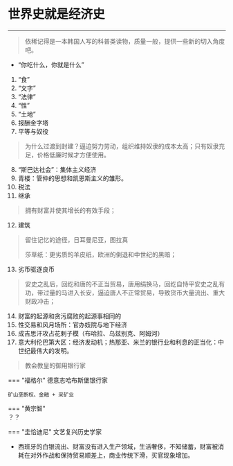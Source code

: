 # 世界史就是经济史

-----

> 依稀记得是一本韩国人写的科普类读物，质量一般，提供一些新的切入角度吧。



- “你吃什么，你就是什么”


1. “食”
2. “文字”
3. “法律”
4. “性”
5. “土地”
6. 报酬金字塔
7. 平等与奴役
> 为什么过渡到封建？逼迫努力劳动，组织维持奴隶的成本太高；只有奴隶充足，价格低廉时候才方便使用。
8. “斯巴达社会”：集体主义经济
9. 青楼：管仲的思想和凯恩斯主义的雏形。
10. 税法
11. 继承
> 拥有财富并使其增长的有效手段；
12. 建筑
> 留住记忆的途径，日耳曼尼亚，图拉真
>
> 莎草纸：更劣质的羊皮纸，欧洲的倒退和中世纪的黑暗；
13. 劣币驱逐良币
> 安史之乱后，回纥和唐的不正当贸易，唐用绢换马，回纥自恃平安史之乱有功，带过量的马进入长安，逼迫唐人不正常贸易，导致货币大量流出、重大财政冲击；
14. 财富的起源和贪污腐败的起源事相同的
15. 性交易和风月场所：官办妓院与地下经济
16. 成吉思汗攻占花剌子模（布哈拉、乌兹别克、阿姆河）
17. 意大利伦巴第大区：经济发动机；热那亚、米兰的银行业和利息的正当化：中世纪最伟大的发明。
> 教会教皇的御用银行家

=== "福格尔"
    德意志哈布斯堡银行家

    矿山垄断权、金融 + 采矿业

=== "黄宗智"    
    ？？

=== "圭恰迪尼"
    文艺复兴历史学家


- 西班牙的白银流出、财富没有进入生产领域，生活奢侈，不知储蓄，财富被消耗在对外作战和保持贸易顺差上，商业传统下滑，买官现象增加。